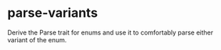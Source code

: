 # parse-variants
Derive the Parse trait for enums and use it to comfortably parse either variant of the enum.
